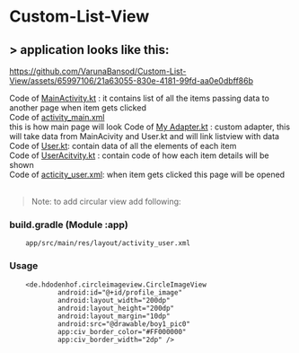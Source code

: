 # Custom-List-View
## > application looks like this: 
https://github.com/VarunaBansod/Custom-List-View/assets/65997106/21a63055-830e-4181-99fd-aa0e0dbff86b


Code of [MainActivity.kt](app/src/main/java/com/example/listviewprojtwo/MainActivity.kt) : it  contains list of all the items passing data to another page when item gets clicked <br>
Code of [activity_main.xml](app/src/main/res/layout/activity_main.xml) <br> this is how main page will look
Code of [My Adapter.kt](app/src/main/java/com/example/listviewprojtwo/MyAdapter.kt) : custom adapter, this will take data from MainAcivity and User.kt and will link listview with data <br>
Code of [User.kt](app/src/main/java/com/example/listviewprojtwo/User.kt): contain data of all the elements of each item <br>
Code of [UserAcitvity.kt](app/src/main/java/com/example/listviewprojtwo/UserActivity.kt) : contain code of how each item details will be shown <br>
Code of [acticity_user.xml](app/src/main/res/layout/activity_user.xml): when item gets clicked this page will be opened <br>
<br>
>Note: to add circular view add following:
### build.gradle (Module :app)
```
    app/src/main/res/layout/activity_user.xml
```

### Usage
```
    <de.hdodenhof.circleimageview.CircleImageView
            android:id="@+id/profile_image"
            android:layout_width="200dp"
            android:layout_height="200dp"
            android:layout_margin="10dp"
            android:src="@drawable/boy1_pic0"
            app:civ_border_color="#FF000000"
            app:civ_border_width="2dp" />
```
